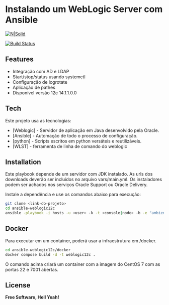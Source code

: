 # Instalando um WebLogic Server com Ansible

[![N|Solid](https://cldup.com/dTxpPi9lDf.thumb.png)](https://nodesource.com/products/nsolid)

[![Build Status](https://travis-ci.org/joemccann/dillinger.svg?branch=master)](https://travis-ci.org/joemccann/dillinger)

## Features

- Integração com AD e LDAP
- Start/stop/status usando systemctl
- Configuração de logrotate
- Aplicação de pathes
- Disponível versão 12c 14.1.1.0.0

## Tech

Este projeto usa as tecnologias:

- [Weblogic] - Servidor de aplicação em Java desenvolvido pela Oracle.
- [Ansible] - Automação de todo o processo de configuração.
- [python] - Scripts escritos em python versáteis e reutilizáveis.
- [WLST] - ferramenta de linha de comando do weblogic

## Installation

Este playbook depende de um servidor com JDK instalado. As urls dos downloads deverão ser incluídos no arquivo vars/main.yml. Os instaladores podem ser achados nos serviços Oracle Support ou Oracle Delivery.

Instale a dependência e use os comandos abaixo para execução:

```sh
git clone <link-do-projeto>
cd ansible-weblogic12c
ansible -playbook -i hosts -u <user> -k -t <console|node> -b -e "ambiente=<DEV|HOM|PROD> wls_version=<> wls_domain_name=<> wls_password=<> ldap_password=<> tipo=<unico|distribuido>" main.yml
```

## Docker

Para executar em um container, poderá usar a infraestrutura em /docker.

```sh
cd ansible-weblogic12c/docker
docker compose build -d -t weblogic12c .
```

O comando acima criará um container com a imagem do CentOS 7 com as portas 22 e 7001 abertas.

## License

**Free Software, Hell Yeah!**
